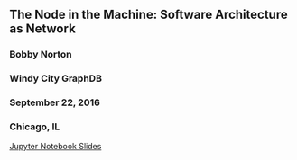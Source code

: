 ## The Node in the Machine: Software Architecture as Network

### Bobby Norton
### Windy City GraphDB
### September 22, 2016
### Chicago, IL

[Jupyter Notebook Slides](./windy_city_graphdb_presentation.ipynb)

